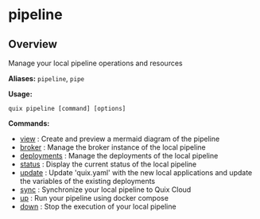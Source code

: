 # pipeline

## Overview

Manage your local pipeline operations and resources

**Aliases:** `pipeline`, `pipe`

**Usage:**

```
quix pipeline [command] [options]
```

**Commands:**

- [view](view.md) : Create and preview a mermaid diagram of the pipeline
- [broker](broker\index.md) : Manage the broker instance of the local pipeline
- [deployments](deployments\index.md) : Manage the deployments of the local pipeline
- [status](status.md) : Display the current status of the local pipeline
- [update](update.md) : Update 'quix.yaml' with the new local applications and update the variables of the existing deployments
- [sync](sync.md) : Synchronize your local pipeline to Quix Cloud
- [up](up.md) : Run your pipeline using docker compose
- [down](down.md) : Stop the execution of your local pipeline

